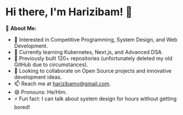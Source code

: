 # Hi there, I'm Harizibam! 👋  

🚀 **About Me:**  
- 👀 Interested in Competitive Programming, System Design, and Web Development.  
- 🌱 Currently learning Kubernetes, Next.js, and Advanced DSA.  
- 💼 Previously built 120+ repositories (unfortunately deleted my old GitHub due to circumstances).  
- 💞 Looking to collaborate on Open Source projects and innovative development ideas.  
- 📫 Reach me at harizibamv@gmail.com.  
- 😄 Pronouns: He/Him.  
- ⚡ Fun fact: I can talk about system design for hours without getting bored!  


<!---
h4r1z1b4mx/h4r1z1b4mx is a ✨ special ✨ repository because its `README.md` (this file) appears on your GitHub profile.
You can click the Preview link to take a look at your changes.
--->
